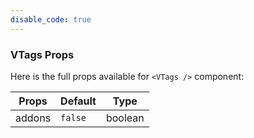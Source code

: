 ```yaml
---
disable_code: true
---
```


### VTags Props

Here is the full props available for `<VTags />` component:

| Props  | Default                                 | Type    |
| ------ | --------------------------------------- | ------- |
| addons | <span class="is-boolean">`false`</span> | boolean |
